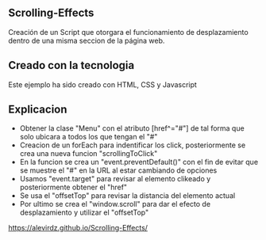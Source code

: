 
## Scrolling-Effects

Creación de un Script que otorgara el funcionamiento de desplazamiento
dentro de una misma seccion de la página web.

## Creado con la tecnologia

Este ejemplo ha sido creado con HTML, CSS y Javascript

## Explicacion

 - Obtener la clase "Menu" con el atributo [href^="#"] de tal forma que solo ubicara a todos los que tengan el "#"
 - Creacion de un forEach para indentificar los click, posteriormente se crea una nueva funcion "scrollingToClick"
 - En la funcion se crea un "event.preventDefault()" con el fin de evitar que se muestre el "#" en la URL al estar cambiando de opciones
 - Usamos "event.target" para revisar al elemento clikeado y posteriormente obtener el "href"
 - Se usa el "offsetTop" para revisar la distancia del elemento actual
 - Por ultimo se crea el "window.scroll" para dar el efecto de desplazamiento y utilizar el "offsetTop"

https://alevirdz.github.io/Scrolling-Effects/
